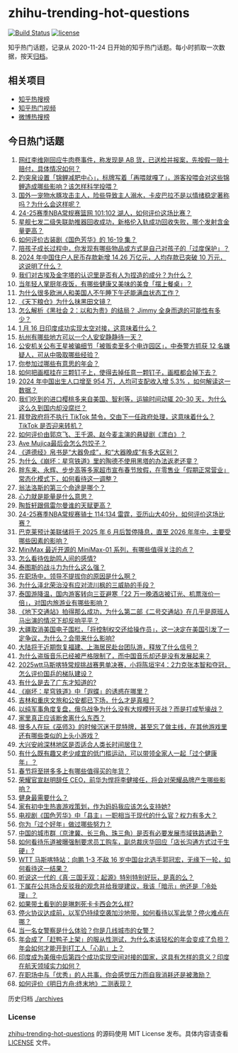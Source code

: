 # zhihu-trending-hot-questions

[![Build Status](https://github.com/justjavac/zhihu-trending-hot-questions/workflows/ci/badge.svg?branch=master)](https://github.com/justjavac/zhihu-trending-hot-questions/actions)
[![license](https://img.shields.io/github/license/justjavac/zhihu-trending-hot-questions)](https://github.com/justjavac/zhihu-trending-hot-questions/blob/master/LICENSE)

知乎热门话题，记录从 2020-11-24
日开始的知乎热门话题。每小时抓取一次数据，按天[归档](./archives)。

## 相关项目

- [知乎热搜榜](https://github.com/justjavac/zhihu-trending-top-search)
- [知乎热门视频](https://github.com/justjavac/zhihu-trending-hot-video)
- [微博热搜榜](https://github.com/justjavac/weibo-trending-hot-search)

## 今日热门话题

<!-- BEGIN -->
<!-- 最后更新时间 Sat Jan 18 2025 15:16:26 GMT+0800 (China Standard Time) -->

1. [网红李维刚回应牛肉卷事件，称发现是 AB 货，已送检并报案，先按假一赔十赔付，具体情况如何？](https://www.zhihu.com/question/9848257718)
1. [趵突泉设置「锦鲤减肥中心」，标牌写着「再喂就嘎了」，游客投喂会对这些锦鲤造成哪些影响？该怎样科学投喂？](https://www.zhihu.com/question/9805219113)
1. [国外一宠物水豚攻击主人，险些导致主人溺水，卡皮巴拉不是以情绪稳定著称吗？为什么会这样呢？](https://www.zhihu.com/question/9678228715)
1. [24-25赛季NBA常规赛篮网 101:102 湖人，如何评价这场比赛？](https://www.zhihu.com/question/9907515606)
1. [星舰七发二级失联助推器回收成功，新格伦入轨成功回收失败，哪个发射含金量更高？](https://www.zhihu.com/question/9802030740)
1. [如何评价古装剧《国色芳华》的 16-19 集？](https://www.zhihu.com/question/9681406322)
1. [陪孩子成长过程中，你发现有哪些物品或方式是自己对孩子的「过度保护」？](https://www.zhihu.com/question/9461239270)
1. [2024 年中国住户人民币存款新增 14.26 万亿元，人均存款已突破 10 万元，这说明了什么？](https://www.zhihu.com/question/9809145968)
1. [我们对古埃及金字塔的认识里是否有人为捏造的成分？为什么？](https://www.zhihu.com/question/57624207)
1. [当年轻人掌厨年夜饭，有哪些健康又美味的美食「摆上餐桌」？](https://www.zhihu.com/question/7740551733)
1. [为什么很多欧洲人和美国人不午睡下午还能满血状态工作？](https://www.zhihu.com/question/25569759)
1. [《天下粮仓》为什么抹黑田文镜？](https://www.zhihu.com/question/560951851)
1. [怎么解析《黑社会 2：以和为贵》的结局？ Jimmy 全身而退的可能性有多少？](https://www.zhihu.com/question/550658829)
1. [1 月 16 日印度成功实现太空对接，这意味着什么？](https://www.zhihu.com/question/9757614285)
1. [杭州有哪些地方可以一个人安安静静待一天？](https://www.zhihu.com/question/504314857)
1. [公安机关公布王星被骗细节「被贩卖至多个电诈园区」，中泰警方抓获 12 名嫌疑人，可从中吸取哪些经验？](https://www.zhihu.com/question/9826464184)
1. [你参加过哪些有意思的年会？](https://www.zhihu.com/question/365138062)
1. [如何把画框挂在三颗钉子上，使得去掉任意一颗钉子，画框都会掉下去？](https://www.zhihu.com/question/58894719)
1. [2024 年中国出生人口增至 954 万，人均可支配收入增 5.3% ，如何解读这一数据？](https://www.zhihu.com/question/9811443650)
1. [我们吃到的进口樱桃多来自美国、智利等，运输时间动辄 20-30 天，为什么这么久到国内却没腐烂？](https://www.zhihu.com/question/9645229411)
1. [拜登政府将不执行 TikTok 禁令，交由下一任政府处理，这意味着什么？TikTok 是否迎来转机？](https://www.zhihu.com/question/9802053355)
1. [如何评价由郭京飞、王千源、赵今麦主演的悬疑剧《漂白》？](https://www.zhihu.com/question/9262120619)
1. [Ave Mujica最后会怎么包饺子？](https://www.zhihu.com/question/9778983886)
1. [《道德经》帛书是“大器免成”，和“大器晚成”有多大区别？](https://www.zhihu.com/question/599744790)
1. [为什么《崩坏：星穹铁道》里的陶德不使用黑塔的办法返老还童？](https://www.zhihu.com/question/614444906)
1. [胖东来、永辉、步步高等多家超市宣布春节放假，在零售业「假期正常营业」常态化模式下，如何看待这一调整？](https://www.zhihu.com/question/9482743253)
1. [翁法洛斯的第三个命途是哪个？](https://www.zhihu.com/question/9691473070)
1. [心力就是能量是什么意思？](https://www.zhihu.com/question/664723213)
1. [陶哲轩跟佩雷尔曼谁的天赋更高？](https://www.zhihu.com/question/26763050)
1. [24-25赛季NBA常规赛骑士 114:134 雷霆，亚历山大40分，如何评价这场比赛？](https://www.zhihu.com/question/9814181932)
1. [巴克莱预计美联储将于 2025 年 6 月后暂停降息，直至 2026 年年中，主要受哪些因素的影响？](https://www.zhihu.com/question/9629553859)
1. [MiniMax 最近开源的 MiniMax-01 系列，有哪些值得关注的点？](https://www.zhihu.com/question/9844937887)
1. [怎么看待佐助鸣人间的感情?](https://www.zhihu.com/question/28055803)
1. [泰图斯的战斗力为什么这么强？](https://www.zhihu.com/question/5470073287)
1. [在职场中，领导不提拔你的原因是什么啊？](https://www.zhihu.com/question/7973364180)
1. [为什么泽北荣治没有应对流川枫的三威胁的手段？](https://www.zhihu.com/question/615968985)
1. [泰国游降温，国内游客转向三亚避寒「22 万一晚酒店被订光、机票涨价一倍」，对国内旅游业有哪些影响？](https://www.zhihu.com/question/9725630543)
1. [《地下交通站》拍得那么成功，为什么第二部《二号交通站》在几乎是原班人马出演的情况下却反响平平？](https://www.zhihu.com/question/558247060)
1. [大疆取消美国电子围栏，「将控制权交还给操作员」，这一决定在美国引发了一定争议，为什么？会带来什么影响?](https://www.zhihu.com/question/9809063741)
1. [大陆将于近期恢复福建、上海居民赴台团队游，释放了什么信号？](https://www.zhihu.com/question/9804101442)
1. [为什么盗版音乐已经被严格限制了，而中国音乐却还是没有发展起来？](https://www.zhihu.com/question/6285588743)
1. [2025wtt马斯喀特常规挑战赛男单决赛，小将陈垣宇4：2力克张本智和夺冠，怎么评价国乒的梯队建设？](https://www.zhihu.com/question/9863099414)
1. [有什么是去了广东才知道的?](https://www.zhihu.com/question/666063735)
1. [《崩坏：星穹铁道》中「遐蝶」的诱惑在哪里？](https://www.zhihu.com/question/9738774311)
1. [吉林和重庆文旅和公安都已下场，什么才是真相？](https://www.zhihu.com/question/9722593921)
1. [以纯军事角度复盘，俄乌战争为什么没有大规模歼灭战？而是打成堑壕战？](https://www.zhihu.com/question/9548505460)
1. [家里真正应该断舍离什么东西？](https://www.zhihu.com/question/616842730)
1. [很多人在玩《巫师3》的时候沉迷于昆特牌，甚至忘了做主线，在其他游戏里还有哪些类似的上头小游戏？](https://www.zhihu.com/question/9736249296)
1. [大兴安岭深林地区是否适合人类长时间居住？](https://www.zhihu.com/question/357661555)
1. [有什么既有趣又老少咸宜的低门槛运动，可以带领全家人一起「过个健康年」？](https://www.zhihu.com/question/7370464892)
1. [春节将至拼多多上有哪些值得买的年货？](https://www.zhihu.com/question/9813652716)
1. [荣耀官宣赵明辞任 CEO，前华为悍将李健接任，将会对荣耀品牌产生哪些影响？](https://www.zhihu.com/question/9828859973)
1. [健身最需要什么？](https://www.zhihu.com/question/429023611)
1. [家有初中生热衷游戏策划，作为妈妈我应该怎么支持她?](https://www.zhihu.com/question/9680695695)
1. [电视剧《国色芳华》中「县主」一职相当于现代的什么官？权力有多大？](https://www.zhihu.com/question/9172915534)
1. [你为「过个好年」做过哪些努力？](https://www.zhihu.com/question/9258945902)
1. [中国的城市群（京津冀、长三角、珠三角）是否有必要发展市域铁路通勤？](https://www.zhihu.com/question/2343865988)
1. [如何看待乐道被曝强制要求员工购车，副总裁庆华回应「店长沟通方式过于生硬」?](https://www.zhihu.com/question/9726705630)
1. [WTT 马斯喀特站：向鹏 1-3 不敌 16 岁中国台北选手郭冠宏，无缘下一轮，如何看待这一结果？](https://www.zhihu.com/question/9674724826)
1. [听说这一代的《真·三国无双：起源》特别特别好玩，是真的么？](https://www.zhihu.com/question/9838232161)
1. [下属在公共场合反驳我的观念并给我提建议，我该「暗示」他还是「冷处理」？](https://www.zhihu.com/question/9801579357)
1. [如果带土看到的是琳刺死卡卡西会怎么样?](https://www.zhihu.com/question/338236342)
1. [停火协议达成前，以军仍持续空袭加沙地带，如何看待以军此举？停火难点在哪？](https://www.zhihu.com/question/9724798550)
1. [当一名女警察是什么体验？你是几线城市的女警？](https://www.zhihu.com/question/57120463)
1. [年会成了「赶鸭子上架」的服从性测试，为什么本该轻松的年会变成了负担？年会如何才能开到打工人「心趴」上？](https://www.zhihu.com/question/9741908649)
1. [印度成为美俄中后第四个成功实现空间对接的国家，这具有怎样的意义？印度在航天领域实力如何？](https://www.zhihu.com/question/9740520281)
1. [在职场中与「优秀」的人共事，你会感觉压力而自我消耗还是被激励？](https://www.zhihu.com/question/9736556912)
1. [如何评价《明日方舟:终末地》二测表现？](https://www.zhihu.com/question/9813090627)

<!-- END -->

历史归档 [./archives](./archives)

### License

[zhihu-trending-hot-questions](https://github.com/justjavac/zhihu-trending-hot-questions)
的源码使用 MIT License 发布。具体内容请查看 [LICENSE](./LICENSE) 文件。
